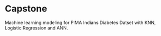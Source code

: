 # Capstone
Machine learning modeling for PIMA Indians Diabetes Datset with KNN, Logistic Regression and ANN. 
